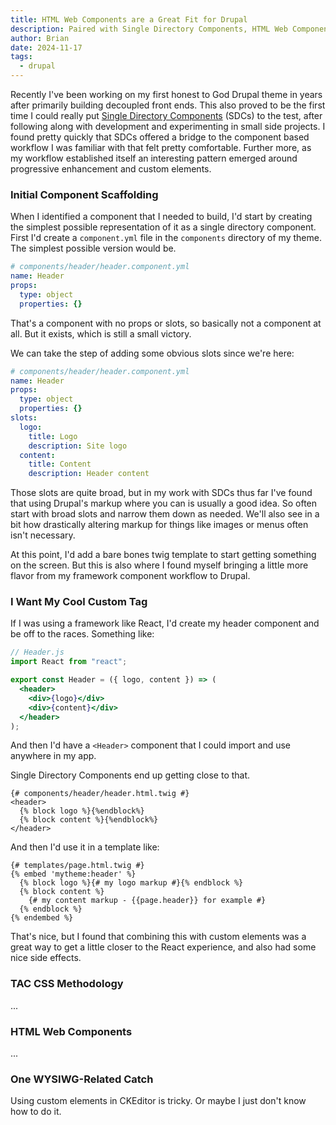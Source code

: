 ```yaml
---
title: HTML Web Components are a Great Fit for Drupal
description: Paired with Single Directory Components, HTML Web Components are an excellent way to provide well encapsulated interactivity when needed.
author: Brian
date: 2024-11-17
tags:
  - drupal
---
```


Recently I've been working on my first honest to God Drupal theme in years after primarily building decoupled front ends. This also proved to be the first time I could really put [Single Directory Components](https://www.drupal.org/docs/develop/theming-drupal/using-single-directory-components) (SDCs) to the test, after following along with development and experimenting in small side projects. I found pretty quickly that SDCs offered a bridge to the component based workflow I was familiar with that felt pretty comfortable. Further more, as my workflow established itself an interesting pattern emerged around progressive enhancement and custom elements.

### Initial Component Scaffolding

When I identified a component that I needed to build, I'd start by creating the simplest possible representation of it as a single directory component. First I'd create a `component.yml` file in the `components` directory of my theme. The simplest possible version would be.

```yml
# components/header/header.component.yml
name: Header
props:
  type: object
  properties: {}
```

That's a component with no props or slots, so basically not a component at all. But it exists, which is still a small victory.

We can take the step of adding some obvious slots since we're here:

```yml
# components/header/header.component.yml
name: Header
props:
  type: object
  properties: {}
slots:
  logo:
    title: Logo
    description: Site logo
  content:
    title: Content
    description: Header content
```

Those slots are quite broad, but in my work with SDCs thus far I've found that using Drupal's markup where you can is usually a good idea. So often start with broad slots and narrow them down as needed. We'll also see in a bit how drastically altering markup for things like images or menus often isn't necessary.

At this point, I'd add a bare bones twig template to start getting something on the screen. But this is also where I found myself bringing a little more flavor from my framework component workflow to Drupal.

### I Want My Cool Custom Tag

If I was using a framework like React, I'd create my header component and be off to the races. Something like:

```jsx
// Header.js
import React from "react";

export const Header = ({ logo, content }) => (
  <header>
    <div>{logo}</div>
    <div>{content}</div>
  </header>
);
```

And then I'd have a `<Header>` component that I could import and use anywhere in my app.

Single Directory Components end up getting close to that.

```twig
{# components/header/header.html.twig #}
<header>
  {% block logo %}{%endblock%}
  {% block content %}{%endblock%}
</header>
```

And then I'd use it in a template like:

```twig
{# templates/page.html.twig #}
{% embed 'mytheme:header' %}
  {% block logo %}{# my logo markup #}{% endblock %}
  {% block content %}
    {# my content markup - {{page.header}} for example #}
  {% endblock %}
{% endembed %}
```

That's nice, but I found that combining this with custom elements was a great way to get a little closer to the React experience, and also had some nice side effects.

### TAC CSS Methodology

...

### HTML Web Components

...

### One WYSIWG-Related Catch

Using custom elements in CKEditor is tricky. Or maybe I just don't know how to do it.
